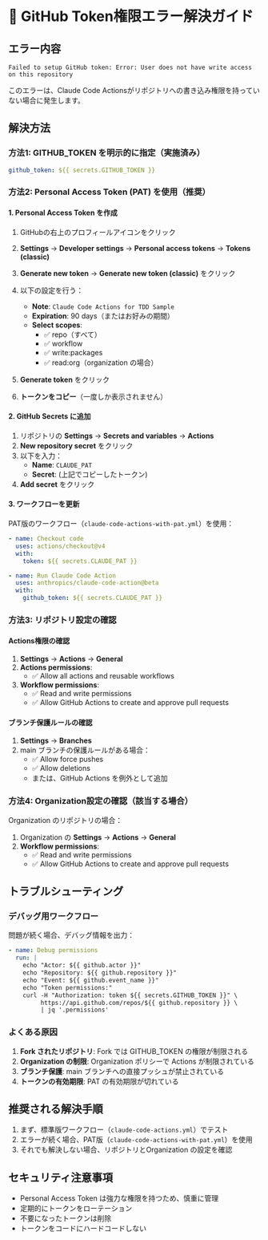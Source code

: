 # 🔧 GitHub Token権限エラー解決ガイド

## エラー内容
```
Failed to setup GitHub token: Error: User does not have write access on this repository
```

このエラーは、Claude Code Actionsがリポジトリへの書き込み権限を持っていない場合に発生します。

## 解決方法

### 方法1: GITHUB_TOKEN を明示的に指定（実施済み）
```yaml
github_token: ${{ secrets.GITHUB_TOKEN }}
```

### 方法2: Personal Access Token (PAT) を使用（推奨）

#### 1. Personal Access Token を作成

1. GitHubの右上のプロフィールアイコンをクリック
2. **Settings** → **Developer settings** → **Personal access tokens** → **Tokens (classic)**
3. **Generate new token** → **Generate new token (classic)** をクリック
4. 以下の設定を行う：
   - **Note**: `Claude Code Actions for TDD Sample`
   - **Expiration**: 90 days（またはお好みの期間）
   - **Select scopes**:
     - ✅ repo（すべて）
     - ✅ workflow
     - ✅ write:packages
     - ✅ read:org（organization の場合）

5. **Generate token** をクリック
6. **トークンをコピー**（一度しか表示されません）

#### 2. GitHub Secrets に追加

1. リポジトリの **Settings** → **Secrets and variables** → **Actions**
2. **New repository secret** をクリック
3. 以下を入力：
   - **Name**: `CLAUDE_PAT`
   - **Secret**: (上記でコピーしたトークン)
4. **Add secret** をクリック

#### 3. ワークフローを更新

PAT版のワークフロー（`claude-code-actions-with-pat.yml`）を使用：
```yaml
- name: Checkout code
  uses: actions/checkout@v4
  with:
    token: ${{ secrets.CLAUDE_PAT }}

- name: Run Claude Code Action
  uses: anthropics/claude-code-action@beta
  with:
    github_token: ${{ secrets.CLAUDE_PAT }}
```

### 方法3: リポジトリ設定の確認

#### Actions権限の確認
1. **Settings** → **Actions** → **General**
2. **Actions permissions**:
   - ✅ Allow all actions and reusable workflows
3. **Workflow permissions**:
   - ✅ Read and write permissions
   - ✅ Allow GitHub Actions to create and approve pull requests

#### ブランチ保護ルールの確認
1. **Settings** → **Branches**
2. main ブランチの保護ルールがある場合：
   - ✅ Allow force pushes
   - ✅ Allow deletions
   - または、GitHub Actions を例外として追加

### 方法4: Organization設定の確認（該当する場合）

Organization のリポジトリの場合：
1. Organization の **Settings** → **Actions** → **General**
2. **Workflow permissions**:
   - ✅ Read and write permissions
   - ✅ Allow GitHub Actions to create and approve pull requests

## トラブルシューティング

### デバッグ用ワークフロー
問題が続く場合、デバッグ情報を出力：

```yaml
- name: Debug permissions
  run: |
    echo "Actor: ${{ github.actor }}"
    echo "Repository: ${{ github.repository }}"
    echo "Event: ${{ github.event_name }}"
    echo "Token permissions:"
    curl -H "Authorization: token ${{ secrets.GITHUB_TOKEN }}" \
         https://api.github.com/repos/${{ github.repository }} \
         | jq '.permissions'
```

### よくある原因

1. **Fork されたリポジトリ**: Fork では GITHUB_TOKEN の権限が制限される
2. **Organization の制限**: Organization ポリシーで Actions が制限されている
3. **ブランチ保護**: main ブランチへの直接プッシュが禁止されている
4. **トークンの有効期限**: PAT の有効期限が切れている

## 推奨される解決手順

1. まず、標準版ワークフロー（`claude-code-actions.yml`）でテスト
2. エラーが続く場合、PAT版（`claude-code-actions-with-pat.yml`）を使用
3. それでも解決しない場合、リポジトリとOrganization の設定を確認

## セキュリティ注意事項

- Personal Access Token は強力な権限を持つため、慎重に管理
- 定期的にトークンをローテーション
- 不要になったトークンは削除
- トークンをコードにハードコードしない